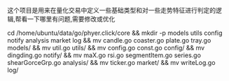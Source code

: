 这个项目是用来在量化交易中定义一些基础类型和对一些走势特征进行判定的逻辑,帮看一下哪里有问题,需要修改或优化


cd /home/ubuntu/data/go/phyer.click/core && 
mkdir -p models utils config notify analysis market log &&
mv candle.go coaster.go plate.go tray.go models/ &&
mv util.go utils/ &&
mv config.go const.go config/ &&
mv dingding.go notify/ &&
mv maX.go rsi.go segmentItem.go series.go shearGorceGrp.go analysis/ &&
mv ticker.go market/ &&
mv writeLog.go log/

